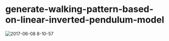 # generate-walking-pattern-based-on-linear-inverted-pendulum-model

![2017-06-08 8-10-57](https://user-images.githubusercontent.com/5755200/26905501-adc8ddae-4c22-11e7-958b-1975e1ed7981.png)
